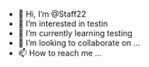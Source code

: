 - 👋 Hi, I’m @Staff22
- 👀 I’m interested in testin
- 🌱 I’m currently learning testing
- 💞️ I’m looking to collaborate on ...
- 📫 How to reach me ...

<!---
Staff22/Staff22 is a ✨ special ✨ repository because its `README.md` (this file) appears on your GitHub profile.
You can click the Preview link to take a look at your changes.
--->
